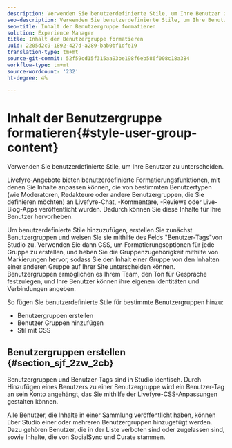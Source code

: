 ```yaml
---
description: Verwenden Sie benutzerdefinierte Stile, um Ihre Benutzer zu unterscheiden.
seo-description: Verwenden Sie benutzerdefinierte Stile, um Ihre Benutzer zu unterscheiden.
seo-title: Inhalt der Benutzergruppe formatieren
solution: Experience Manager
title: Inhalt der Benutzergruppe formatieren
uuid: 2205d2c9-1892-427d-a289-bab0bf1dfe19
translation-type: tm+mt
source-git-commit: 52f59cd15f315aa93be198f6eb586f008c18a384
workflow-type: tm+mt
source-wordcount: '232'
ht-degree: 4%

---
```



# Inhalt der Benutzergruppe formatieren{#style-user-group-content}

Verwenden Sie benutzerdefinierte Stile, um Ihre Benutzer zu unterscheiden.

Livefyre-Angebote bieten benutzerdefinierte Formatierungsfunktionen, mit denen Sie Inhalte anpassen können, die von bestimmten Benutzertypen (wie Moderatoren, Redakteure oder andere Benutzergruppen, die Sie definieren möchten) an Livefyre-Chat, -Kommentare, -Reviews oder Live-Blog-Apps veröffentlicht wurden. Dadurch können Sie diese Inhalte für Ihre Benutzer hervorheben.

Um benutzerdefinierte Stile hinzuzufügen, erstellen Sie zunächst Benutzergruppen und weisen Sie sie mithilfe des Felds &quot;Benutzer-Tags&quot;von Studio zu. Verwenden Sie dann CSS, um Formatierungsoptionen für jede Gruppe zu erstellen, und heben Sie die Gruppenzugehörigkeit mithilfe von Markierungen hervor, sodass Sie den Inhalt einer Gruppe von den Inhalten einer anderen Gruppe auf Ihrer Site unterscheiden können. Benutzergruppen ermöglichen es Ihrem Team, den Ton für Gespräche festzulegen, und Ihre Benutzer können ihre eigenen Identitäten und Verbindungen angeben.

So fügen Sie benutzerdefinierte Stile für bestimmte Benutzergruppen hinzu:

* Benutzergruppen erstellen
* Benutzer Gruppen hinzufügen
* Stil mit CSS

## Benutzergruppen erstellen {#section_sjf_2zw_2cb}

Benutzergruppen und Benutzer-Tags sind in Studio identisch. Durch Hinzufügen eines Benutzers zu einer Benutzergruppe wird ein Benutzer-Tag an sein Konto angehängt, das Sie mithilfe der Livefyre-CSS-Anpassungen gestalten können.

Alle Benutzer, die Inhalte in einer Sammlung veröffentlicht haben, können über Studio einer oder mehreren Benutzergruppen hinzugefügt werden. Dazu gehören Benutzer, die in der Liste verboten sind oder zugelassen sind, sowie Inhalte, die von SocialSync und Curate stammen.

